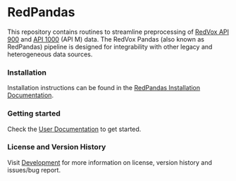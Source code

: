 # RedPandas

This repository contains routines to streamline preprocessing of [RedVox API 900](https://bitbucket.org/redvoxhi/redvox-protobuf-api/src/master/) 
and [API 1000](https://github.com/RedVoxInc/redvox-api-1000) (API M) data.
The RedVox Pandas (also known as RedPandas) pipeline is designed for integrability with other legacy and heterogeneous data sources.

### Installation

Installation instructions can be found in the [RedPandas Installation Documentation](https://github.com/RedVoxInc/redpandas/blob/master/docs/installation.md).

### Getting started

Check the [User Documentation](https://github.com/RedVoxInc/redpandas/blob/master/docs/using_redpandas.md) to get started.

### License and Version History

Visit [Development](https://github.com/RedVoxInc/redpandas/blob/master/docs/development.md) for more information on license,
version history and issues/bug report.